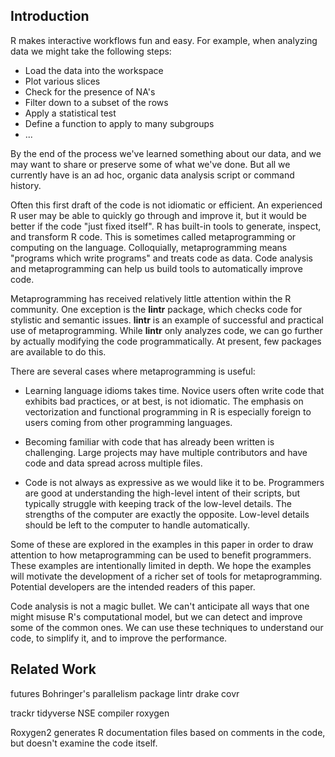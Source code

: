 ## Introduction

R makes interactive workflows fun and easy. For example, when analyzing
data we might take the following steps:

- Load the data into the workspace
- Plot various slices
- Check for the presence of NA's
- Filter down to a subset of the rows
- Apply a statistical test
- Define a function to apply to many subgroups
- ...

By the end of the process we've learned something about our data, and we
may want to share or preserve some of what we've done. But all we currently
have is an ad hoc, organic data analysis script or command history.

Often this first draft of the code is not idiomatic or efficient. An
experienced R user may be able to quickly go through and improve it, but it
would be better if the code "just fixed itself". R has built-in tools to
generate, inspect, and transform R code. This is sometimes called
metaprogramming or computing on the language. Colloquially, metaprogramming
means "programs which write programs" and treats code as data. Code analysis
and metaprogramming can help us build tools to automatically improve code.

Metaprogramming has received relatively little attention within the R
community. One exception is the __lintr__ package, which checks code for
stylistic and semantic issues. __lintr__ is an example of successful and
practical use of metaprogramming. While __lintr__ only analyzes code, we can go
further by actually modifying the code programmatically. At present, few
packages are available to do this.

There are several cases where metaprogramming is useful:

<!--
*   Writing code is an incremental process. An R script may go through several
    drafts before it is "finished", and even then, it may need to be modified
    in the future to fix bugs or add features.
-->

*   Learning language idioms takes time. Novice users often write code that
    exhibits bad practices, or at best, is not idiomatic. The emphasis on
    vectorization and functional programming in R is especially foreign to
    users coming from other programming languages.

*   Becoming familiar with code that has already been written is challenging.
    Large projects may have multiple contributors and have code and data spread
    across multiple files.

*   Code is not always as expressive as we would like it to be. Programmers are
    good at understanding the high-level intent of their scripts, but typically
    struggle with keeping track of the low-level details. The strengths of the
    computer are exactly the opposite. Low-level details should be left to the
    computer to handle automatically.

Some of these are explored in the examples in this paper in order to draw
attention to how metaprogramming can be used to benefit programmers. These
examples are intentionally limited in depth. We hope the examples will motivate
the development of a richer set of tools for metaprogramming. Potential
developers are the intended readers of this paper.

Code analysis is not a magic bullet. We can't anticipate all ways that one
might misuse R's computational model, but we can detect and improve some of
the common ones. We can use these techniques to understand our code, to
simplify it, and to improve the performance.



## Related Work

futures
Bohringer's parallelism package
lintr
drake
covr


trackr
tidyverse NSE
compiler
roxygen


Roxygen2 generates R documentation files based on comments in the code, but
doesn't examine the code itself.
